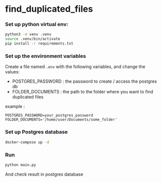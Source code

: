 # find_duplicated_files

### Set up python virtual env:
```bash
python3 -m venv .venv
source .venv/bin/activate
pip install -r requirements.txt
```

### Set up the environment variables
Create a file named `.env` with the following variables, and change the values:
- POSTGRES_PASSWORD : the password to create / access the postgres db
- FOLDER_DOCUMENTS : the path to the folder where you want to find duplicated files

example :
```
POSTGRES_PASSWORD=your_postgres_password
FOLDER_DOCUMENTS='/home/user/Documents/some_folder'
```

### Set up Postgres database
```bash
docker-compose up -d
```

### Run
```bash
python main.py
```

And check result in postgres database
